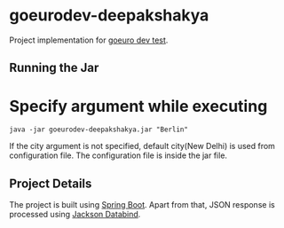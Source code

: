 # goeurodev-deepakshakya
Project implementation for [goeuro dev test](https://github.com/goeuro/dev-test).

## Running the Jar
# Specify argument while executing
```
java -jar goeurodev-deepakshakya.jar "Berlin"
```
If the city argument is not specified, default city(New Delhi) is used from configuration file. The configuration file is inside the jar file.

## Project Details
The project is built using [Spring Boot](http://projects.spring.io/spring-boot/). Apart from that, JSON response is processed using [Jackson Databind](https://github.com/FasterXML/jackson-databind).
